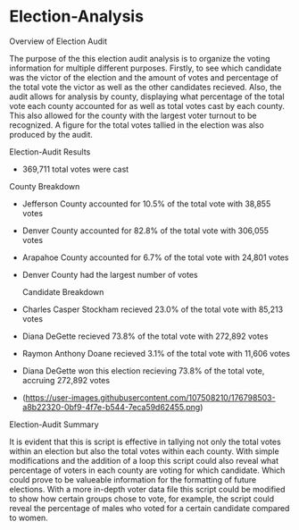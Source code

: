 # Election-Analysis

Overview of Election Audit

The purpose of the this election audit analysis is to organize the voting information for multiple different purposes. Firstly, to see which candidate was the victor of the election and the amount of votes and percentage of the total vote the victor as well as the other candidates recieved. Also, the audit allows for analysis by county, displaying what percentage of the total vote each county accounted for as well as total votes cast by each county. This also allowed for the county with the largest voter turnout to be recognized. A figure for the total votes tallied in the election was also produced by the audit. 

Election-Audit Results

 - 369,711 total votes were cast
 
  County Breakdown
 -    Jefferson County accounted for 10.5% of the total vote with 38,855 votes
 -    Denver County accounted for 82.8% of the total vote with 306,055 votes 
 -    Arapahoe County accounted for 6.7% of the total vote with 24,801 votes
 - Denver County had the largest number of votes
 
   Candidate Breakdown
 -    Charles Casper Stockham recieved 23.0% of the total vote with 85,213 votes
 -    Diana DeGette recieved 73.8% of the total vote with 272,892 votes
 -    Raymon Anthony Doane recieved 3.1% of the total vote with 11,606 votes
 - Diana DeGette won this election recieving 73.8% of the total vote, accruing 272,892 votes
 - (https://user-images.githubusercontent.com/107508210/176798503-a8b22320-0bf9-4f7e-b544-7eca59d62455.png)

Election-Audit Summary

It is evident that this is script is effective in tallying not only the total votes within an election but also the total votes within each county. With simple modifications and the addition of a loop this script could also reveal what percentage of voters in each county are voting for which candidate. Which could prove to be valueable information for the formatting of future elections. With a more in-depth voter data file this script could be modified to show how certain groups chose to vote, for example, the script could reveal the percentage of males who voted for a certain candidate compared to women. 

